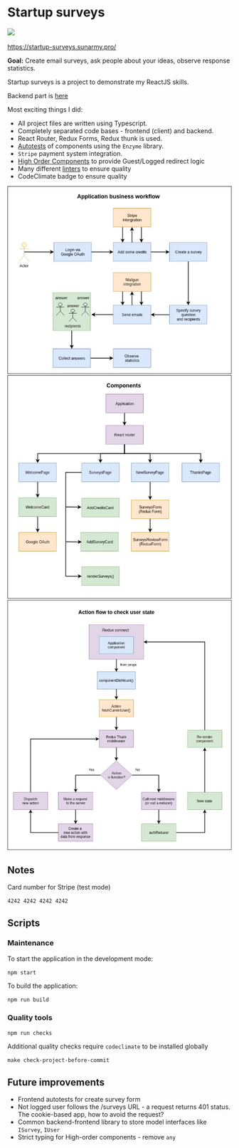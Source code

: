 # Startup surveys

<a href="https://codeclimate.com/github/vladimirice/startup-surveys-client/maintainability"><img src="https://api.codeclimate.com/v1/badges/1bdb0561f6f3b7226502/maintainability" /></a>

https://startup-surveys.sunarmy.pro/

**Goal:** Create email surveys, ask people about your ideas, observe response statistics.

Startup surveys is a project to demonstrate my ReactJS skills.

Backend part is [here](https://github.com/vladimirice/startup-surveys-server)

Most exciting things I did:
* All project files are written using Typescript.
* Completely separated code bases - frontend (client) and backend.
* React Router, Redux Forms, Redux thunk is used.
* [Autotests](src/__tests__/App.test.tsx) of components using the `Enzyme` library.
* `Stripe` payment system integration.
* [High Order Components](src/components/auth) to provide Guest/Logged redirect logic
* Many different [linters](.eslintrc.js) to ensure quality
* CodeClimate badge to ensure quality

![Application business workflow](https://raw.githubusercontent.com//vladimirice/startup-surveys-client/master/documentation/img/01-application-business-workflow.jpg)
![Application components](https://raw.githubusercontent.com//vladimirice/startup-surveys-client/master/documentation/img/02-application-components.jpg)
![Action to fetch user state](https://raw.githubusercontent.com//vladimirice/startup-surveys-client/master/documentation/img/03-action-to-fetch-user-state.jpg)

## Notes

Card number for Stripe (test mode)
```
4242 4242 4242 4242
```

## Scripts

### Maintenance

To start the application in the development mode:
```
npm start
```

To build the application:
```
npm run build
```

### Quality tools
```
npm run checks
```

Additional quality checks require `codeclimate` to be installed globally
```
make check-project-before-commit
```

## Future improvements
* Frontend autotests for create survey form
* Not logged user follows the /surveys URL - a request returns 401 status. The cookie-based app, how to avoid the request?
* Common backend-frontend library to store model interfaces like `ISurvey`, `IUser`
* Strict typing for High-order components - remove `any`
